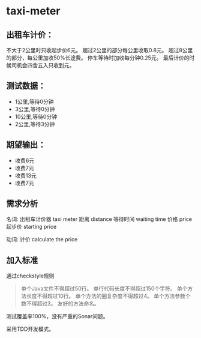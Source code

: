 # taxi-meter

## 出租车计价：

不大于2公里时只收起步价6元。
超过2公里的部分每公里收取0.8元。
超过8公里的部分，每公里加收50%长途费。
停车等待时加收每分钟0.25元。
最后计价的时候司机会四舍五入只收到元。


## 测试数据：
* 1公里,等待0分钟
* 3公里,等待0分钟
* 10公里,等待0分钟
* 2公里,等待3分钟

## 期望输出：
* 收费6元
* 收费7元
* 收费13元
* 收费7元


## 需求分析

名词:
出租车计价器  taxi meter
距离 distance
等待时间 waiting time
价格 price
起步价 starting price

动词:
计价  calculate the price


## 加入标准

通过checkstyle规则

> 单个Java文件不得超过50行。
单行代码长度不得超过150个字符。
单个方法长度不得超过10行。
单个方法的圈复杂度不得超过4。
单个方法参数个数不得超过3。
友好的方法命名。

测试覆盖率100%，没有严重的Sonar问题。

采用TDD开发模式。
